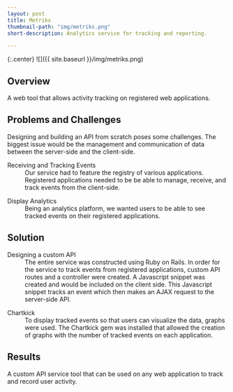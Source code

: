 ```yaml
---
layout: post
title: Metriks
thumbnail-path: "img/metriks.png"
short-description: Analytics service for tracking and reporting.

---
```

{:.center}
![]({{ site.baseurl }}/img/metriks.png)

## Overview

A web tool that allows activity tracking on registered web applications.

## Problems and Challenges

Designing and building an API from scratch poses some challenges. The biggest issue would be the management and communication of data between the server-side and the client-side.  

<div class="col-all">
  <dl>
      <dt class="heading">Receiving and Tracking Events</dt>
        <dd class="col-info">
          Our service had to feature the registry of various applications. Registered applications needed to be be able to manage, receive, and track events from the client-side.
        </dd>
  </dl>
  <dl>
      <dt class="heading">Display Analytics</dt>
        <dd class="col-info">
          Being an analytics platform, we wanted users to be able to see tracked events on their registered applications.  
        </dd>
  </dl>
</div>

## Solution

<div class="col-all">
  <dl>
      <dt class="heading">Designing a custom API</dt>
        <dd class="col-info">
          The entire service was constructed using Ruby on Rails. In order for the service to track events from registered applications, custom API routes and a controller were created. A Javascript snippet was created and would be included on the client side. This Javascript snippet tracks an event which then makes an AJAX request to the server-side API.
        </dd>
  </dl>
  <dl>
      <dt class="heading">Chartkick</dt>
        <dd class="col-info">
          To display tracked events so that users can visualize the data, graphs were used. The Chartkick gem was installed that allowed the creation of graphs with the number of tracked events on each application.
        </dd>
  </dl>
</div>

## Results

A custom API service tool that can be used on any web application to track and record user activity.
